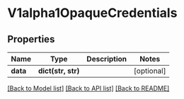 # V1alpha1OpaqueCredentials

## Properties
Name | Type | Description | Notes
------------ | ------------- | ------------- | -------------
**data** | **dict(str, str)** |  | [optional] 

[[Back to Model list]](../README.md#documentation-for-models) [[Back to API list]](../README.md#documentation-for-api-endpoints) [[Back to README]](../README.md)

